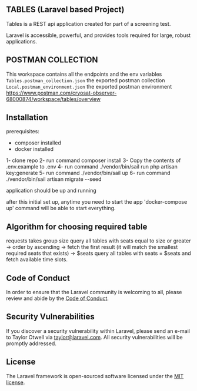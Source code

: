 
## TABLES (Laravel based Project)

Tables is a REST api application created for part of a screening test.

Laravel is accessible, powerful, and provides tools required for large, robust applications.

## POSTMAN COLLECTION

This workspace contains all the endpoints and the env variables
`Tables.postman_collection.json` the exported postman collection
`Local.postman_environment.json` the exported postman environment
https://www.postman.com/cryosat-observer-68000874/workspace/tables/overview

## Installation

prerequisites:
* composer installed
* docker installed

1- clone repo
2- run command composer install
3- Copy the contents of .env.example to .env
4- run command ./vendor/bin/sail run php artisan key:generate
5- run command ./vendor/bin/sail up
6- run command ./vendor/bin/sail artisan migrate --seed

application should be up and running 

after this initial set up, anytime you need to start the app 'docker-compose up' command  will be able to start everything.






## Algorithm for choosing required table

 requests takes group size
 query all tables with seats equal to size or greater -> order by ascending -> fetch the first result (it will match the smallest required seats that exists) -> $seats
 query all tables with seats = $seats and fetch available time slots.

## Code of Conduct

In order to ensure that the Laravel community is welcoming to all, please review and abide by the [Code of Conduct](https://laravel.com/docs/contributions#code-of-conduct).

## Security Vulnerabilities

If you discover a security vulnerability within Laravel, please send an e-mail to Taylor Otwell via [taylor@laravel.com](mailto:taylor@laravel.com). All security vulnerabilities will be promptly addressed.

## License

The Laravel framework is open-sourced software licensed under the [MIT license](https://opensource.org/licenses/MIT).
